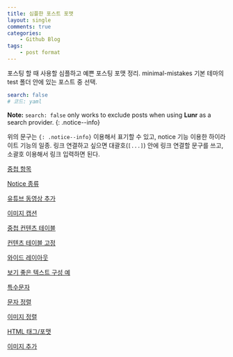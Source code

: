 ```yaml
---
title: 심플한 포스트 포맷
layout: single
comments: true
categories:
    - Github Blog
tags:
    - post format
---
```


포스팅 할 때 사용할 심플하고 예쁜 포스팅 포맷 정리. minimal-mistakes 기본 테마의 test 폴더 안에 있는 포스트 중 선택.

```yaml
search: false
# 코드: yaml
```

**Note:** `search: false` only works to exclude posts when using **Lunr** as a search provider.
{: .notice--info}

위의 문구는 `{: .notice--info}` 이용해서 표기할 수 있고, notice 기능 이용한 하이라이트 기능의 일종.
링크 연결하고 싶으면 대괄호(`[...]`) 안에 링크 연결할 문구를 쓰고, 소괄호 이용해서 링크 입력하면 된다.

[중첩 항목](https://enidanny.github.io/edge%20case/edge-case-nested-and-mixed-lists/)

[Notice 종류](https://enidanny.github.io/post%20formats/post-notice/)

[유튜브 동영상 추가](https://enidanny.github.io/post%20formats/post-video-youtube/)

[이미지 캡션](https://enidanny.github.io/post%20formats/post-image-caption/)

[중첩 컨텐츠 테이블](https://enidanny.github.io/layout-table-of-contents-indent-post/)

[컨텐츠 테이블 고정](https://enidanny.github.io/layout-table-of-contents-sticky/)

[와이드 레이아웃](https://enidanny.github.io/markup-text-readability-wide-page/)

[보기 좋은 텍스트 구성 예](https://enidanny.github.io/markup-text-readability/)

[특수문자](https://enidanny.github.io/markup/markup-title-with-special-characters/)

[문자 정렬](https://enidanny.github.io/markup/markup-text-alignment/)

[이미지 정렬](https://enidanny.github.io/markup/markup-image-alignment/)

[HTML 태그/포맷](https://enidanny.github.io/markup/markup-html-tags-and-formatting/)

[이미지 추가](https://enidanny.github.io/markup-more-images/)
